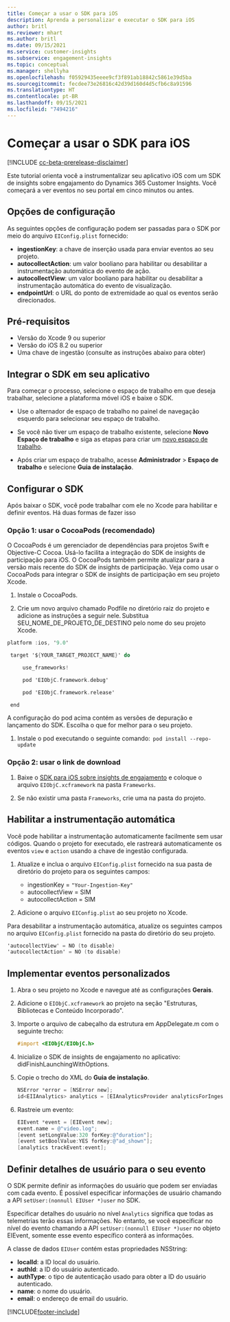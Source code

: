 ```yaml
---
title: Começar a usar o SDK para iOS
description: Aprenda a personalizar e executar o SDK para iOS
author: britl
ms.reviewer: mhart
ms.author: britl
ms.date: 09/15/2021
ms.service: customer-insights
ms.subservice: engagement-insights
ms.topic: conceptual
ms.manager: shellyha
ms.openlocfilehash: f05929435eeee9cf3f891ab18842c5861e39d5ba
ms.sourcegitcommit: fecdee73e26816c42d39d160d4d5cfb6c8a91596
ms.translationtype: HT
ms.contentlocale: pt-BR
ms.lasthandoff: 09/15/2021
ms.locfileid: "7494216"
---
```

# <a name="get-started-with-the-ios-sdk"></a>Começar a usar o SDK para iOS

[!INCLUDE [cc-beta-prerelease-disclaimer](includes/cc-beta-prerelease-disclaimer.md)]

Este tutorial orienta você a instrumentalizar seu aplicativo iOS com um SDK de insights sobre engajamento do Dynamics 365 Customer Insights. Você começará a ver eventos no seu portal em cinco minutos ou antes.

## <a name="configuration-options"></a>Opções de configuração

As seguintes opções de configuração podem ser passadas para o SDK por meio do arquivo `EIConfig.plist` fornecido:

- **ingestionKey**: a chave de inserção usada para enviar eventos ao seu projeto.
- **autocollectAction**: um valor booliano para habilitar ou desabilitar a instrumentação automática do evento de ação.
- **autocollectView**: um valor booliano para habilitar ou desabilitar a instrumentação automática do evento de visualização.
- **endpointUrl**: o URL do ponto de extremidade ao qual os eventos serão direcionados.

## <a name="prerequisites"></a>Pré-requisitos

- Versão do Xcode 9 ou superior
- Versão do iOS 8.2 ou superior
- Uma chave de ingestão (consulte as instruções abaixo para obter)

## <a name="integrate-the-sdk-into-your-application"></a>Integrar o SDK em seu aplicativo

Para começar o processo, selecione o espaço de trabalho em que deseja trabalhar, selecione a plataforma móvel iOS e baixe o SDK.

- Use o alternador de espaço de trabalho no painel de navegação esquerdo para selecionar seu espaço de trabalho.

- Se você não tiver um espaço de trabalho existente, selecione **Novo Espaço de trabalho** e siga as etapas para criar um [novo espaço de trabalho](create-workspace.md).

- Após criar um espaço de trabalho, acesse **Administrador** > **Espaço de trabalho** e selecione **Guia de instalação**.

## <a name="configure-the-sdk"></a>Configurar o SDK

Após baixar o SDK, você pode trabalhar com ele no Xcode para habilitar e definir eventos. Há duas formas de fazer isso

### <a name="option-1-using-cocoapods-recommended"></a>Opção 1: usar o CocoaPods (recomendado)
O CocoaPods é um gerenciador de dependências para projetos Swift e Objective-C Cocoa. Usá-lo facilita a integração do SDK de insights de participação para iOS. O CocoaPods também permite atualizar para a versão mais recente do SDK de insights de participação. Veja como usar o CocoaPods para integrar o SDK de insights de participação em seu projeto Xcode. 

1. Instale o CocoaPods. 

1. Crie um novo arquivo chamado Podfile no diretório raiz do projeto e adicione as instruções a seguir nele. Substitua SEU_NOME_DE_PROJETO_DE_DESTINO pelo nome do seu projeto Xcode. 
```objectivec
platform :ios, '9.0'  

 target '${YOUR_TARGET_PROJECT_NAME}' do 

     use_frameworks!   

     pod 'EIObjC.framework.debug' 

     pod 'EIObjC.framework.release' 

 end 
```
A configuração do pod acima contém as versões de depuração e lançamento do SDK. Escolha o que for melhor para o seu projeto.

1. Instale o pod executando o seguinte comando:  `pod install --repo-update `

### <a name="option-2-using-download-link"></a>Opção 2: usar o link de download

1. Baixe o [SDK para iOS sobre insights de engajamento](https://download.pi.dynamics.com/sdk/EI-SDKs/ei-ios-sdk.zip) e coloque o arquivo `EIObjC.xcframework` na pasta `Frameworks`.

1. Se não existir uma pasta `Frameworks`, crie uma na pasta do projeto.

## <a name="enable-auto-instrumentation"></a>Habilitar a instrumentação automática
 
Você pode habilitar a instrumentação automaticamente facilmente sem usar códigos. Quando o projeto for executado, ele rastreará automaticamente os eventos `view` e `action` usando a chave de ingestão configurada. 

1. Atualize e inclua o arquivo `EIConfig.plist` fornecido na sua pasta de diretório do projeto para os seguintes campos:
    - ingestionKey = `"Your-Ingestion-Key"`
    - autocollectView = SIM
    - autocollectAction = SIM

2. Adicione o arquivo `EIConfig.plist` ao seu projeto no Xcode. 



Para desabilitar a instrumentação automática, atualize os seguintes campos no arquivo `EIConfig.plist` fornecido na pasta do diretório do seu projeto. 

```objectivec
'autocollectView' = NO (to disable)
'autocollectAction' = NO (to disable)
```


## <a name="implement-custom-events"></a>Implementar eventos personalizados

1. Abra o seu projeto no Xcode e navegue até as configurações **Gerais**. 
1. Adicione o `EIObjC.xcframework` ao projeto na seção "Estruturas, Bibliotecas e Conteúdo Incorporado".

1. Importe o arquivo de cabeçalho da estrutura em AppDelegate.m com o seguinte trecho:

    ```objectivec
    #import <EIObjC/EIObjC.h>
    ```

1. Inicialize o SDK de insights de engajamento no aplicativo: didFinishLaunchingWithOptions.
1. Copie o trecho do XML do **Guia de instalação**.

    ```objectivec
    NSError *error = [NSError new];
    id<EIIAnalytics> analytics = [EIAnalyticsProvider analyticsForIngestionKey:nil error:&error];
    ```

1. Rastreie um evento:

    ```objectivec
    EIEvent *event = [EIEvent new];
    event.name = @"video.log";
    [event setLongValue:320 forKey:@"duration"];
    [event setBoolValue:YES forKey:@"ad_shown"];
    [analytics trackEvent:event];
    ```

## <a name="set-user-details-for-your-event"></a>Definir detalhes de usuário para o seu evento

O SDK permite definir as informações do usuário que podem ser enviadas com cada evento. É possível especificar informações de usuário chamando a API `setUser:(nonnull EIUser *)user` no SDK.

Especificar detalhes do usuário no nível `Analytics` significa que todas as telemetrias terão essas informações. No entanto, se você especificar no nível do evento chamando a API `setUser:(nonnull EIUser *)user` no objeto EIEvent, somente esse evento específico conterá as informações.

A classe de dados `EIUser` contém estas propriedades NSString:

- **localId**: a ID local do usuário.
- **authId**: a ID do usuário autenticado.
- **authType**: o tipo de autenticação usado para obter a ID do usuário autenticado.
- **name**: o nome do usuário.
- **email**: o endereço de email do usuário.


[!INCLUDE[footer-include](../includes/footer-banner.md)]
